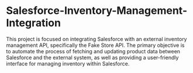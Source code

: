 # Salesforce-Inventory-Management-Integration
This project is focused on integrating Salesforce with an external inventory management API, specifically the Fake Store API. The primary objective is to automate the process of fetching and updating product data between Salesforce and the external system, as well as providing a user-friendly interface for managing inventory within Salesforce.
